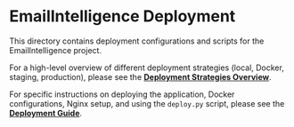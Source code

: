 # EmailIntelligence Deployment

This directory contains deployment configurations and scripts for the EmailIntelligence project.

For a high-level overview of different deployment strategies (local, Docker, staging, production), please see the **[Deployment Strategies Overview](../../docs/deployment_strategies.md)**.

For specific instructions on deploying the application, Docker configurations, Nginx setup, and using the `deploy.py` script, please see the **[Deployment Guide](../../docs/deployment_guide.md)**.
